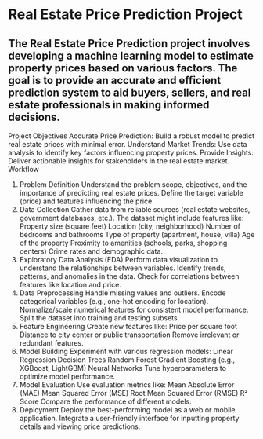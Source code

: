 # Real Estate Price Prediction Project

## The Real Estate Price Prediction project involves developing a machine learning model to estimate property prices based on various factors. The goal is to provide an accurate and efficient prediction system to aid buyers, sellers, and real estate professionals in making informed decisions.

Project Objectives
Accurate Price Prediction: Build a robust model to predict real estate prices with minimal error.
Understand Market Trends: Use data analysis to identify key factors influencing property prices.
Provide Insights: Deliver actionable insights for stakeholders in the real estate market.
Workflow
1. Problem Definition
Understand the problem scope, objectives, and the importance of predicting real estate prices.
Define the target variable (price) and features influencing the price.
2. Data Collection
Gather data from reliable sources (real estate websites, government databases, etc.).
The dataset might include features like:
Property size (square feet)
Location (city, neighborhood)
Number of bedrooms and bathrooms
Type of property (apartment, house, villa)
Age of the property
Proximity to amenities (schools, parks, shopping centers)
Crime rates and demographic data.
3. Exploratory Data Analysis (EDA)
Perform data visualization to understand the relationships between variables.
Identify trends, patterns, and anomalies in the data.
Check for correlations between features like location and price.
4. Data Preprocessing
Handle missing values and outliers.
Encode categorical variables (e.g., one-hot encoding for location).
Normalize/scale numerical features for consistent model performance.
Split the dataset into training and testing subsets.
5. Feature Engineering
Create new features like:
Price per square foot
Distance to city center or public transportation
Remove irrelevant or redundant features.
6. Model Building
Experiment with various regression models:
Linear Regression
Decision Trees
Random Forest
Gradient Boosting (e.g., XGBoost, LightGBM)
Neural Networks
Tune hyperparameters to optimize model performance.
7. Model Evaluation
Use evaluation metrics like:
Mean Absolute Error (MAE)
Mean Squared Error (MSE)
Root Mean Squared Error (RMSE)
R² Score
Compare the performance of different models.
8. Deployment
Deploy the best-performing model as a web or mobile application.
Integrate a user-friendly interface for inputting property details and viewing price predictions.
